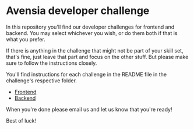 # Avensia developer challenge

In this repository you'll find our developer challenges for frontend and backend. You may select whichever you wish, or do them both if that is what you prefer.

If there is anything in the challenge that might not be part of your skill set, that's fine, just leave that part and focus on the other stuff. But please make sure to follow the instructions closely.

You'll find instructions for each challenge in the README file in the challenge's respective folder.

- [Frontend](/frontend)
- [Backend](/backend)
 
When you're done please email us and let us know that you're ready!

Best of luck!